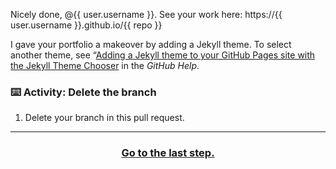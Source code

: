 Nicely done, @{{ user.username }}. See your work here: https://{{ user.username }}.github.io/{{ repo }}

I gave your portfolio a makeover by adding a Jekyll theme. To select another theme, see “[Adding a Jekyll theme to your GitHub Pages site with the Jekyll Theme Chooser](https://help.github.com/articles/adding-a-jekyll-theme-to-your-github-pages-site-with-the-jekyll-theme-chooser/) in the *GitHub Help*.

### :keyboard: Activity: Delete the branch

1. Delete your branch in this pull request.

<hr>
<h3 align="center"><a href="{{ issueUrl }}">Go to the last step.</a></h3>
